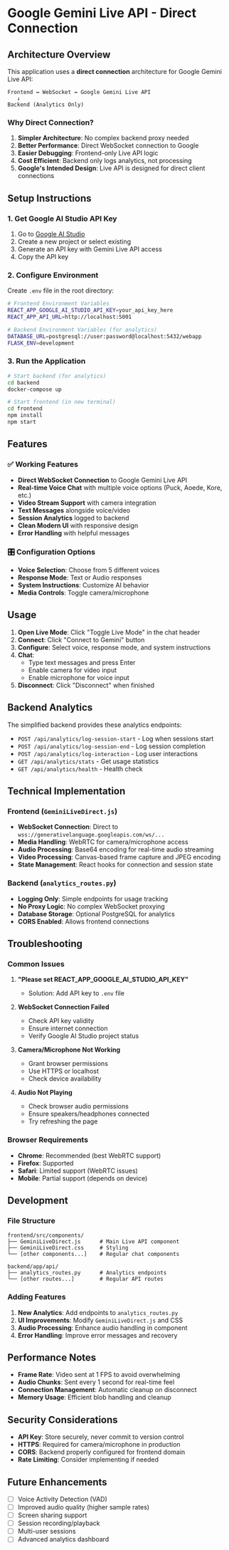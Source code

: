 # Google Gemini Live API - Direct Connection

## Architecture Overview

This application uses a **direct connection** architecture for Google Gemini Live API:

```
Frontend ↔ WebSocket ↔ Google Gemini Live API
   ↓
Backend (Analytics Only)
```

### Why Direct Connection?

1. **Simpler Architecture**: No complex backend proxy needed
2. **Better Performance**: Direct WebSocket connection to Google
3. **Easier Debugging**: Frontend-only Live API logic
4. **Cost Efficient**: Backend only logs analytics, not processing
5. **Google's Intended Design**: Live API is designed for direct client connections

## Setup Instructions

### 1. Get Google AI Studio API Key

1. Go to [Google AI Studio](https://aistudio.google.com/)
2. Create a new project or select existing
3. Generate an API key with Gemini Live API access
4. Copy the API key

### 2. Configure Environment

Create `.env` file in the root directory:

```bash
# Frontend Environment Variables
REACT_APP_GOOGLE_AI_STUDIO_API_KEY=your_api_key_here
REACT_APP_API_URL=http://localhost:5001

# Backend Environment Variables (for analytics)
DATABASE_URL=postgresql://user:password@localhost:5432/webapp
FLASK_ENV=development
```

### 3. Run the Application

```bash
# Start backend (for analytics)
cd backend
docker-compose up

# Start frontend (in new terminal)
cd frontend
npm install
npm start
```

## Features

### ✅ Working Features

- **Direct WebSocket Connection** to Google Gemini Live API
- **Real-time Voice Chat** with multiple voice options (Puck, Aoede, Kore, etc.)
- **Video Stream Support** with camera integration
- **Text Messages** alongside voice/video
- **Session Analytics** logged to backend
- **Clean Modern UI** with responsive design
- **Error Handling** with helpful messages

### 🎛️ Configuration Options

- **Voice Selection**: Choose from 5 different voices
- **Response Mode**: Text or Audio responses
- **System Instructions**: Customize AI behavior
- **Media Controls**: Toggle camera/microphone

## Usage

1. **Open Live Mode**: Click "Toggle Live Mode" in the chat header
2. **Connect**: Click "Connect to Gemini" button
3. **Configure**: Select voice, response mode, and system instructions
4. **Chat**: 
   - Type text messages and press Enter
   - Enable camera for video input
   - Enable microphone for voice input
5. **Disconnect**: Click "Disconnect" when finished

## Backend Analytics

The simplified backend provides these analytics endpoints:

- `POST /api/analytics/log-session-start` - Log when sessions start
- `POST /api/analytics/log-session-end` - Log session completion
- `POST /api/analytics/log-interaction` - Log user interactions
- `GET /api/analytics/stats` - Get usage statistics
- `GET /api/analytics/health` - Health check

## Technical Implementation

### Frontend (`GeminiLiveDirect.js`)

- **WebSocket Connection**: Direct to `wss://generativelanguage.googleapis.com/ws/...`
- **Media Handling**: WebRTC for camera/microphone access
- **Audio Processing**: Base64 encoding for real-time audio streaming
- **Video Processing**: Canvas-based frame capture and JPEG encoding
- **State Management**: React hooks for connection and session state

### Backend (`analytics_routes.py`)

- **Logging Only**: Simple endpoints for usage tracking
- **No Proxy Logic**: No complex WebSocket proxying
- **Database Storage**: Optional PostgreSQL for analytics
- **CORS Enabled**: Allows frontend connections

## Troubleshooting

### Common Issues

1. **"Please set REACT_APP_GOOGLE_AI_STUDIO_API_KEY"**
   - Solution: Add API key to `.env` file

2. **WebSocket Connection Failed**
   - Check API key validity
   - Ensure internet connection
   - Verify Google AI Studio project status

3. **Camera/Microphone Not Working**
   - Grant browser permissions
   - Use HTTPS or localhost
   - Check device availability

4. **Audio Not Playing**
   - Check browser audio permissions
   - Ensure speakers/headphones connected
   - Try refreshing the page

### Browser Requirements

- **Chrome**: Recommended (best WebRTC support)
- **Firefox**: Supported
- **Safari**: Limited support (WebRTC issues)
- **Mobile**: Partial support (depends on device)

## Development

### File Structure

```
frontend/src/components/
├── GeminiLiveDirect.js      # Main Live API component
├── GeminiLiveDirect.css     # Styling
└── [other components...]    # Regular chat components

backend/app/api/
├── analytics_routes.py      # Analytics endpoints
└── [other routes...]        # Regular API routes
```

### Adding Features

1. **New Analytics**: Add endpoints to `analytics_routes.py`
2. **UI Improvements**: Modify `GeminiLiveDirect.js` and CSS
3. **Audio Processing**: Enhance audio handling in component
4. **Error Handling**: Improve error messages and recovery

## Performance Notes

- **Frame Rate**: Video sent at 1 FPS to avoid overwhelming
- **Audio Chunks**: Sent every 1 second for real-time feel
- **Connection Management**: Automatic cleanup on disconnect
- **Memory Usage**: Efficient blob handling and cleanup

## Security Considerations

- **API Key**: Store securely, never commit to version control
- **HTTPS**: Required for camera/microphone in production
- **CORS**: Backend properly configured for frontend domain
- **Rate Limiting**: Consider implementing if needed

## Future Enhancements

- [ ] Voice Activity Detection (VAD)
- [ ] Improved audio quality (higher sample rates)
- [ ] Screen sharing support
- [ ] Session recording/playback
- [ ] Multi-user sessions
- [ ] Advanced analytics dashboard 